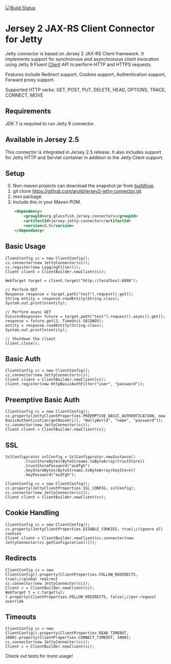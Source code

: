 [![Build Status](https://buildhive.cloudbees.com/job/aruld/job/jersey2-jetty-connector/org.glassfish.jersey.connectors$jersey-jetty-connector/badge/icon)](https://buildhive.cloudbees.com/job/aruld/job/jersey2-jetty-connector/org.glassfish.jersey.connectors$jersey-jetty-connector/)

Jersey 2 JAX-RS Client Connector for Jetty
===============================

Jetty connector is based on Jersey 2 JAX-RS Client framework. It implements support for synchronous and
asynchronous client invocation using Jetty 9 Fluent [Client](http://www.eclipse.org/jetty/documentation/current/clients.html) API to perform HTTP and HTTPS requests.

Features include Redirect support, Cookies support, Authentication support, Forward proxy support.

Supported HTTP verbs: GET, POST, PUT, DELETE, HEAD, OPTIONS, TRACE, CONNECT, MOVE

Requirements
----

JDK 7 is required to run Jetty 9 connector.

Available in Jersey 2.5
----

This connector is integrated in Jersey 2.5 release. It also includes support for Jetty HTTP and Servlet container in addition to the Jetty Client support.

Setup
-----

0. Non-maven projects can download the snapshot jar from [buildhive](https://buildhive.cloudbees.com/job/aruld/job/jersey2-jetty-connector/org.glassfish.jersey.connectors$jersey-jetty-connector/lastSuccessfulBuild/artifact/).
1. git clone https://github.com/aruld/jersey2-jetty-connector.git
2. mvn package
3. Include this in your Maven POM.

```xml
    <dependency>
        <groupId>org.glassfish.jersey.connectors</groupId>
        <artifactId>jersey-jetty-connector</artifactId>
        <version>2.5</version>
    </dependency>
```


Basic Usage
-----

    ClientConfig cc = new ClientConfig();
    cc.connector(new JettyConnector(cc));
    cc.register(new LoggingFilter());
    Client client = ClientBuilder.newClient(cc);

    WebTarget target = client.target("http://localhost:8080");

    // Perform GET
    Response response = target.path("test").request().get();
    String entity = response.readEntity(String.class);
    System.out.println(entity);

    // Perform async GET
    Future<Response> future = target.path("test").request().async().get();
    response = future.get(3, TimeUnit.SECONDS);
    entity = response.readEntity(String.class);
    System.out.println(entity);

    // Shutdown the client
    client.close();


Basic Auth
-----

    ClientConfig cc = new ClientConfig();
    cc.connector(new JettyConnector(cc));
    Client client = ClientBuilder.newClient(cc);
    client.register(new HttpBasicAuthFilter("user", "password"));

Preemptive Basic Auth
-----

    ClientConfig cc = new ClientConfig();
    cc.property(JettyClientProperties.PREEMPTIVE_BASIC_AUTHENTICATION, new BasicAuthentication(getBaseUri(), "WallyWorld", "name", "password"));
    cc.connector(new JettyConnector(cc));
    Client client = ClientBuilder.newClient(cc);

SSL
---

    SslConfigurator sslConfig = SslConfigurator.newInstance()
            .trustStoreBytes(ByteStreams.toByteArray(trustStore))
            .trustStorePassword("asdfgh")
            .keyStoreBytes(ByteStreams.toByteArray(keyStore))
            .keyPassword("asdfgh");

    ClientConfig cc = new ClientConfig();
    cc.property(JettyClientProperties.SSL_CONFIG, sslConfig);
    cc.connector(new JettyConnector(cc));
    Client client = ClientBuilder.newClient(cc);

Cookie Handling
-------

    ClientConfig cc = new ClientConfig();
    cc.property(JettyClientProperties.DISABLE_COOKIES, true);//ignore all cookies
    Client client = ClientBuilder.newClient(cc.connector(new JettyConnector(cc.getConfiguration())));

Redirects
------

    ClientConfig cc = new ClientConfig().property(ClientProperties.FOLLOW_REDIRECTS, true);//global redirect
    cc.connector(new JettyConnector(cc));
    Client c = ClientBuilder.newClient(cc);
    WebTarget t = c.target(u);
    t.property(ClientProperties.FOLLOW_REDIRECTS, false);//per-request override

Timeouts
------

    ClientConfig cc = new ClientConfig().property(ClientProperties.READ_TIMEOUT, 1000).property(ClientProperties.CONNECT_TIMEOUT, 1000);
    cc.connector(new JettyConnector(cc));
    Client c = ClientBuilder.newClient(cc);

Check out tests for more usage!